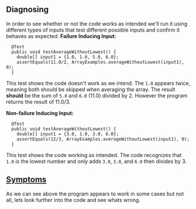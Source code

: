 ## Diagnosing
In order to see whether or not the code works as intended we'll run it using different types of inputs that test different possible inputs and confirm it behaves as expected.
**Failure Inducing Input:** 
```
  @Test
  public void testAverageWithoutLowest() {
    double[] input1 = {1.0, 1.0, 5.0, 6.0};
    assertEquals(11.0/2, ArrayExamples.averageWithoutLowest(input1), 0);
  }
```
This test shows the code doesn't work as we intend. The `1.0` appears twice, meaning both should be skipped when averaging the array. The result **should** be 
the sum of `5.0` and `6.0` (11.0) divided by 2. However the program returns the result of 11.0/3.

**Non-failure Inducing Input:**
```
  @Test
  public void testAverageWithoutLowest() {
    double[] input1 = {3.0, 1.0, 3.0, 6.0};
    assertEquals(12/3, ArrayExamples.averageWithoutLowest(input1), 0);
  }
```
This test shows the code working as intended. The code recognizes that `1.0` is the lowest number and only adds `3.0`, `3.0`, and `6.0` then divides by 3.

## [Symptoms](lab3_bugs_3rdpage.md)
As we can see above the program appears to work in some cases but not all, lets look further into the code and see whats wrong.
